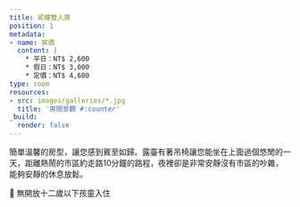 ```yaml
---
title: 貳樓雙人房
position: 1
metadata:
- name: 房價
  content: |
    * 平日：NT$ 2,600
    * 假日：NT$ 3,000
    * 定價：NT$ 4,600
type: room
resources:
- src: images/galleries/*.jpg
  title: '房間景觀 #:counter'
_build:
  render: false
---
```


簡單溫馨的房型，讓您感到賓至如歸。露臺有著吊椅讓您能坐在上面過個悠閒的一天，距離熱鬧的市區約走路10分鐘的路程，夜裡卻是非常安靜沒有市區的吵雜，能夠安靜的休息放鬆。

🚫 無開放十二歲以下孩童入住
